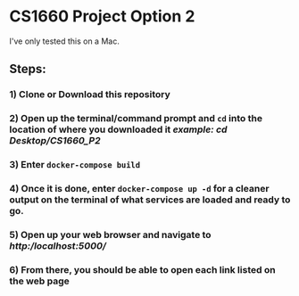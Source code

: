 # CS1660 Project Option 2

I've only tested this on a Mac.
## Steps:

### 1) Clone or Download this repository
### 2) Open up the terminal/command prompt and `cd` into the location of where you downloaded it _example: cd Desktop/CS1660_P2_
### 3) Enter `docker-compose build`
### 4) Once it is done, enter `docker-compose up -d` for a cleaner output on the terminal of what services are loaded and ready to go. 
### 5) Open up your web browser and navigate to _http:/localhost:5000/_
### 6) From there, you should be able to open each link listed on the web page
